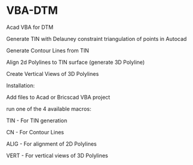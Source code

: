 # VBA-DTM

Acad VBA for DTM

Generate TIN with Delauney constraint triangulation of points in Autocad

Generate Contour Lines from TIN

Align 2d Polylines to TIN surface (generate 3D Polyline)

Create Vertical Views of 3D Polylines

Installation:

Add files to Acad or Bricscad VBA project

run one of the 4 available macros:

TIN - For TIN generation

CN  - For Contour Lines

ALIG - For alignment of 2D Polylines

VERT - For vertical views of 3D Polylines
